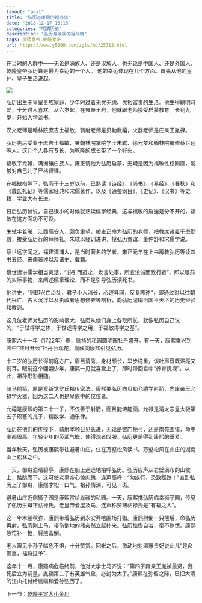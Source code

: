 ```yaml
---
layout: "post"
title: "弘历与康熙的祖孙情"
date: "2018-12-17 16:15"
categories: "明清历史"
description: "弘历与康熙的祖孙情"
tags: 康熙皇帝 乾隆皇帝
url: https://www.y5000.com/zgls/mq/25712.html
---
```






在当时的人群中——无论是满族人、还是汉族人，也无论是中国人、还是外国人，乾隆皇帝弘历算是最为幸运的一个人。
他的幸运体现在几个方面。首先从他的皇孙、皇子生活说起。

![](https://img.y5000.com/uploads/allimg/170922/13-1F922105I1550.jpg)

弘历出生于皇室贵族家庭，少年时过着无忧无虑、优裕富贵的生活。他生得聪明可爱，十分讨人喜欢。从六岁起，在雍亲王府，他就跟老师接受启蒙教育。长到九岁，开始入学读书。

汉文老师是翰林院庶吉土福敏，骑射老师是贝勒胤禧，火器老师是庄亲王胤禄。

弘历先后受业于庶吉士福敏、署翰林院掌院学士朱轼、徐元梦和翰林院编修蔡世远等人。这几个人各有专长，为乾隆的成长带了一个好头。

福敏字龙翰，满洲镶白族人。雍正请他为弘历启蒙，无疑是因为福敏性格刚直，能够对自己儿子严格督课。

在福敏指导下，弘历于十三岁以前，已熟读《诗经》、《尚书》、《易经》、《春秋》和
《戴氏礼记》等儒家经典和宋儒著作，以及《通鉴纲目》、《史记》、《汉书》等史籍，学业大有长进。

日后弘历曾说，自己很小的时候就熟读儒家经典，这与福敏的启迪是分不开的，福敏在这方面功不可没。

朱轼字若曦，江西高安人，颇负重望，被雍正命为弘历的老师，把教席设置于懋勤殿，接受弘历行的拜师礼。朱轼以经训进讲，授弘历贾谊、董仲舒和宋儒学说。

蔡世远字闻之，福建漳浦人，是当时著名的学者。雍正元年在上书房教弘历等读四书五经、宋儒著述以及诸史、载籍。

蔡世远讲儒学相当灵活，“必引而近之，发言处事，所宜设诚而致行者”，即以眼前的实际事物，来阐述儒家理论，而不是引导弘历读死书。

他讲史，“则即兴亡治乱，君子小人消长，心迹异同，反复陈述"，即通过对以往朝代兴亡、古人沉浮以及执政者思想修养等剖析，向弘历灌输治国平天下的历史经验和教训。

这几位老师对弘历的影响很大，弘历从他们身上各取所长，就像弘历自己说的，“于轼得学之体，于世远得学之用，于福敏得学之基”。

康熙六十一年（1722年）春，胤禎的私园圆明园牡丹盛开。有一天，康熙乘兴到园中“镂月开云”牡丹台观花，胤禛向康熙引见弘历。

十二岁的弘历长得前庭方广，眉目清秀，身材颀长，举步稳重，谈吐声音既洪亮又悦耳。眼前这个翩翩少年，康熙一见就喜爱上了，即时带回宫中“养育抚视”。从此，祖孙形影相随。

骑马射箭，原是爱新觉罗氏祖传家法。康熙要弘历向贝勒允禧学射箭，向庄亲王允禄学火器，因为这二人也是皇族中的佼佼者。

允禧是康熙的第二十一子，不仅善于射箭，而且能诗能画。允禄是清太宗皇太极第五子硕塞的儿子，精数学、通乐律。

弘历在他们的传授下，骑射本领日见长进，无论是宮门挽弓，还是南苑围猎，命中率都很高。年轻少年的英武气概，使得观者叹服。弘历更是得到康熙的垂爱。

当年秋天，弘历被康熙带往避暑山庄，住在万壑松风读书。万壑松风在山庄的湖南山上松林之中。

一天，御舟泊晴碧亭，康熙在船上远远地招呼弘历。弘历应声从岩壁满布的山坡上，踏跳而下。这可使老皇帝心惊肉跳，连声高呼：“勿疾行，恐致蹉跌！”直到弘历上了御舟，康熙才松一口气。祖孙情深，可见一斑。

避暑山庄近侧狮子园是康熙赏给胤禛的私园。一天，康熙携弘历临幸狮子园，传见了弘历生母钮祜禄氏。老皇帝爱屋及乌，连声称赞钮祜禄氏是“有福之人”。

这一年木兰秋弥，康熙带着弘历到永安莽喀围场打猎。康熙射倒一只熊后，命弘历再射。弘历刚上马，带伤倒地的熊突然立起扑来。弘历控辔自若，毫不惊慌。康熙急忙补一枪，将熊击倒。

老人眼见小孙子临危不惧，十分赞赏。回帐之后，激动地对温蕙贵妃说此儿“是命贵重，福将过予”。

这年十一月，康熙病危临终前，他对大学士马齐说：“第四子雍亲王胤禎最贤，我死后立为嗣皇。胤禛第二子有英雄气象，必封为太子。”康熙在弥留之际，已把大清的江山托付给胤禛和爱孙弘历了。

下一节：[乾隆平定大小金川](https://www.y5000.com/zgls/mq/25714.html)
